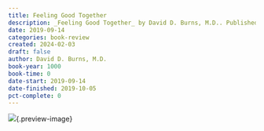 ```yaml
---
title: Feeling Good Together
description: _Feeling Good Together_ by David D. Burns, M.D.. Published by Tantor Media, Inc., with ISBN 9781400178209.0. Read on 2019-09-14
date: 2019-09-14
categories: book-review
created: 2024-02-03
draft: false
author: David D. Burns, M.D.
book-year: 1000
book-time: 0
date-start: 2019-09-14
date-finished: 2019-10-05
pct-complete: 0
---
```


![](https://img1.od-cdn.com/ImageType-100/1219-1/{A1BBBB20-5AA7-4B25-947F-57001A044470}Img100.jpg){.preview-image}